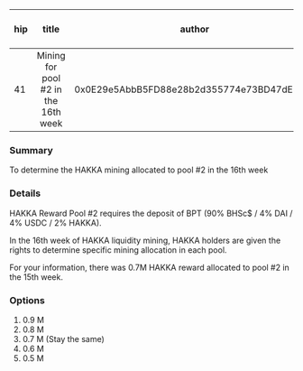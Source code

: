 | hip | title | author | created | duration | Snapshot Block Number |
|----------|:----------:|:----------:|:----------:|:----------:|:----------:|
| 41 | Mining for pool #2 in the 16th week | 0x0E29e5AbbB5FD88e28b2d355774e73BD47dE3bcd | 2020-12-15 13:00 | 1 | 11457815 |


### Summary
To determine the HAKKA mining allocated to pool #2 in the 16th week

### Details

HAKKA Reward Pool #2 requires the deposit of BPT (90% BHSc$ / 4% DAI / 4% USDC / 2% HAKKA).

In the 16th week of HAKKA liquidity mining, HAKKA holders are given the rights to determine specific mining allocation in each pool.

For your information, there was 0.7M HAKKA reward allocated to pool #2 in the 15th week.

### Options
1. 0.9 M
2. 0.8 M
3. 0.7 M (Stay the same)
4. 0.6 M
5. 0.5 M
